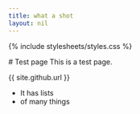 ```yaml
---
title: what a shot
layout: nil
---
```


{% include stylesheets/styles.css %}
<link href="{{ site.github.url }}/stylesheets/styles.css" rel="stylesheet">
# Test page
This is a test page.

{{ site.github.url }}

* It has lists
* of many things
